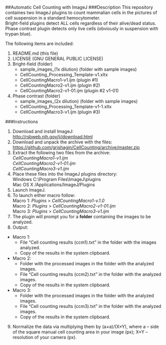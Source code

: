 ##Automatic Cell Counting with ImageJ
###Description
This repository containes two ImageJ plugins to count mammalian cells in the pictures of cell suspension in a standard hemocytometer.  
Bright-field plugins detect ALL cells regardless of their alive/dead status.  
Phase contrast plugin detects only live cells (obviously in suspension with trypan blue).

The following items are included:

1. README.md  (this file)
2. LICENSE  (GNU GENERAL PUBLIC LICENSE)
3. Bright-field (folder)
	- sample_images_(1x dilution)  (folder with sample images)
	- CellCounting_Processing_Template-v1.xltx
	- CellCountingMacro1-v1.ijm    (plugin #1)
	- CellCountingMacro2-v1.ijm    (plugin #2)
	- CellCountingMacro2-v1-01.ijm (plugin #2 v1-01)  
4. Phase contrast (folder)
	- sample_images_(2x dilution)  (folder with sample images)
	- CellCounting_Processing_Template-v1-1.xltx
	- CellCountingMacro3-v1.ijm    (plugin #3)

###Instructions
1. Download and install ImageJ:  
http://rsbweb.nih.gov/ij/download.html
2. Download and unpack the archive with the files:  
https://github.com/grishagin/CellCounting/archive/master.zip
3. Extract the following two files from the archive:  
    _CellCountingMacro1-v1.ijm_  
    _CellCountingMacro2-v1-01.ijm_   
	_CellCountingMacro3-v1.ijm_  
4. Place these files into the ImageJ plugins directory:  
Windows   C:\Program Files\ImageJ\plugins  
Mac OS X	/Applications/ImageJ/Plugins  
5. Launch ImageJ.
6. To launch either macro follow:  
    Macro 1: _Plugins_ > _CellCountingMacro1-v.1.0_  
    Macro 2: _Plugins_ > _CellCountingMacro2-v1-01.ijm_   
	Macro 3: _Plugins_ > _CellCountingMacro3-v1.ijm_ 
7. The plugin will prompt you for a **folder** containing the images to be analyzed.
8. Output:
  +	Macro 1:
    + File “Cell counting results (ccm1).txt” in the folder with the images analyzed.
    + Copy of the results in the system clipboard.
  +	Macro 2:
    + Folder with the processed images in the folder with the analyzed images.
    + File “Cell counting results (ccm2).txt” in the folder with the analyzed images.
    + Copy of the results in the system clipboard.
  +	Macro 3:
    + Folder with the processed images in the folder with the analyzed images.
    + File “Cell counting results (ccm3).txt” in the folder with the analyzed images.
    + Copy of the results in the system clipboard.
9. Normalize the data via multiplying them by (a×a)/(X×Y), where a – side of the square manual cell counting area in your image (px); X×Y – resolution of your camera (px).
